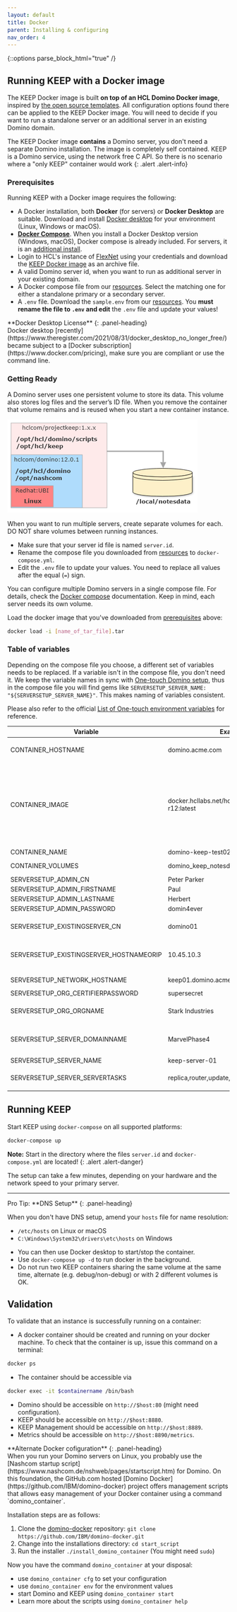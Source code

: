 ```yaml
---
layout: default
title: Docker
parent: Installing & configuring
nav_order: 4
---
```


{::options parse_block_html="true" /}

## Running KEEP with a Docker image

The KEEP Docker image is built **on top of an HCL Domino Docker image**, inspired by [the open source templates](https://github.com/IBM/domino-docker).
All configuration options found there can be applied to the KEEP Docker image. You will need to decide if you want to run a standalone server or an additional server in an existing Domino domain.

The KEEP Docker image **contains** a Domino server, you don't need a separate Domino installation. The image is completely self contained. KEEP is a Domino service, using the network free C API. So there is no scenario where a "only KEEP" container would work
{: .alert .alert-info}

### Prerequisites

Running KEEP with a Docker image requires the following:

- A Docker installation, both **Docker** (for servers) or **Docker Desktop** are suitable. Download and install [Docker desktop](https://docs.docker.com/get-docker/) for your environment (Linux, Windows or macOS).
- **[Docker Compose](https://docs.docker.com/compose/install/)**. When you install a Docker Desktop version (Windows, macOS), Docker compose is already included. For servers, it is an [additional install](https://docs.docker.com/compose/install/).
- Login to HCL's instance of [FlexNet](https://hclsoftware.flexnetoperations.com/) using your credentials and download the [KEEP Docker image](https://hclsoftware.flexnetoperations.com/flexnet/operationsportal/entitledDownloadFile.action?downloadPkgId=HCL_Domino_REST_API_EAP) as an archive file.
- A valid Domino server id, when you want to run as additional server in your existing domain.
- A Docker compose file from our [resources](../../../references/downloads). Select the matching one for either a standalone primary or a secondary server.
- A `.env` file. Download the `sample.env` from our [resources](../../../references/downloads). You **must rename the file to `.env` and edit** the `.env` file and update your values!

<div class="panel panel-danger">
**Docker Desktop License**
{: .panel-heading}
<div class="panel-body">
Docker desktop [recently](https://www.theregister.com/2021/08/31/docker_desktop_no_longer_free/) became subject to a [Docker subscription](https://www.docker.com/pricing), make sure you are compliant or use the command line.
</div></div>

### Getting Ready

A Domino server uses one persistent volume to store its data. This volume also stores log files and the server’s ID file. When you remove the container that volume remains and is reused when you start a new container instance.

![Docker Consumption](../../assets/images/DominoKeepContainers.png)

When you want to run multiple servers, create separate volumes for each. DO NOT share volumes between running instances.

- Make sure that your server id file is named `server.id`.
- Rename the compose file you downloaded from [resources](../../../references/downloads) to `docker-compose.yml`.
- Edit the `.env` file to update your values. You need to replace all values after the equal (`=`) sign.

You can configure multiple Domino servers in a single compose file. For details, check the [Docker compose](https://docs.docker.com/compose/) documentation. Keep in mind, each server needs its own volume.

Load the docker image that you've downloaded from [prerequisites](#prerequisites) above:

```bash
docker load -i [name_of_tar_file].tar
```

### Table of variables

Depending on the compose file you choose, a different set of variables needs to be replaced. If a variable isn't in the compose file, you don't need it. We keep the variable names in sync with [One-touch Domino setup](https://help.hcltechsw.com/domino/12.0.0/admin/wn_one-touch_domino_setup.html), thus in the compose file you will find gems like `SERVERSETUP_SERVER_NAME: "${SERVERSETUP_SERVER_NAME}"`. This makes naming of variables consistent.

Please also refer to the official [List of One-touch environment variables](https://help.hcltechsw.com/domino/12.0.0/admin/inst_onetouch_preparing_sysenv.html) for reference.

| Variable                                | Example                                          | Remarks                                                                                                                                   |
| --------------------------------------- | ------------------------------------------------ | ----------------------------------------------------------------------------------------------------------------------------------------- |
| CONTAINER_HOSTNAME                      | domino.acme.com                                  | Pro tip: use something.local for local testing                                                                                            |
| CONTAINER_IMAGE                         | docker.hcllabs.net/hclcom/projectkeep-r12:latest | **Check** carefully for the current image name! `:latest` most likely need to be replaced. Use "`docker images ls`" to see the exact name |
| CONTAINER_NAME                          | domino-keep-test02                               |
| CONTAINER_VOLUMES                       | domino_keep_notesdata                            | no spaces or special chars                                                                                                                |
| SERVERSETUP_ADMIN_CN                    | Peter Parker                                     |
| SERVERSETUP_ADMIN_FIRSTNAME             | Paul                                             |
| SERVERSETUP_ADMIN_LASTNAME              | Herbert                                          |
| SERVERSETUP_ADMIN_PASSWORD              | domin4ever                                       |
| SERVERSETUP_EXISTINGSERVER_CN           | domino01                                         | YOUR EXISTING SERVER                                                                                                                      |
| SERVERSETUP_EXISTINGSERVER_HOSTNAMEORIP | 10.45.10.3                                       | MUST BE REACHABLE, can use DNS too                                                                                                        |
| SERVERSETUP_NETWORK_HOSTNAME            | keep01.domino.acme.com                           | MUST RESOLVE                                                                                                                              |
| SERVERSETUP_ORG_CERTIFIERPASSWORD       | supersecret                                      |
| SERVERSETUP_ORG_ORGNAME                 | Stark Industries                                 | YOUR EXSISTING ORG                                                                                                                        |
| SERVERSETUP_SERVER_DOMAINNAME           | MarvelPhase4                                     | YOUR EXSISTING NOTES DOMAIN                                                                                                               |
| SERVERSETUP_SERVER_NAME                 | keep-server-01                                   |
| SERVERSETUP_SERVER_SERVERTASKS          | replica,router,update,amgr,adminp,http,keep      | Refer to the [KEEP task](../../../usingkeep/keeptask) page.                                                                               |

## Running KEEP

Start KEEP using `docker-compose` on all supported platforms:

```bash
docker-compose up
```

**Note:** Start in the directory where the files `server.id` and `docker-compose.yml` are located!
{: .alert .alert-danger}

The setup can take a few minutes, depending on your hardware and the network speed to your primary server.

---

<div class="panel panel-success">
Pro Tip: **DNS Setup**
{: .panel-heading}
<div class="panel-body">

When you don't have DNS setup, amend your `hosts` file for name resolution:

- `/etc/hosts` on Linux or macOS
- `C:\Windows\System32\drivers\etc\hosts` on Windows

</div></div>

- You can then use Docker desktop to start/stop the container.
- Use `docker-compose up -d` to run docker in the background.
- Do not run two KEEP containers sharing the same volume at the same time, alternate (e.g. debug/non-debug) or with 2 different volumes is OK.

## Validation

To validate that an instance is successfully running on a container:

- A docker container should be created and running on your docker machine. To check that the container is up, issue this command on a terminal:

```bash
docker ps
```

- The container should be accessible via

```bash
docker exec -it $containername /bin/bash
```

- Domino should be accessible on `http://$host:80` (might need configuration).
- KEEP should be accessible on `http://$host:8880`.
- KEEP Management should be accessible on `http://$host:8889`.
- Metrics should be accessible on `http://$host:8890/metrics`.

<div class="panel panel-success">
**Alternate Docker cofiguration**
{: .panel-heading}
<div class="panel-body">
When you run your Domino servers on Linux, you probably use the [Nashcom startup script](https://www.nashcom.de/nshweb/pages/startscript.htm) for Domino.
On this foundation, the GitHub.com hosted [Domino Docker](https://github.com/IBM/domino-docker) project offers management scripts that allows easy management of your Docker container using a command `domino_container`.

Installation steps are as follows:

1. Clone the [domino-docker](https://github.com/IBM/domino-docker) repository: `git clone https://github.com/IBM/domino-docker.git`
2. Change into the installations directory: `cd start_script`
3. Run the installer `./install_domino_container` (You might need `sudo`)

Now you have the command `domino_container` at your disposal:

- use `domino_container cfg` to set your configuration
- use `domino_container env` for the environment values
- start Domino and KEEP using `domino_container start`
- Learn more about the scripts using `domino_container help`

</div></div>
